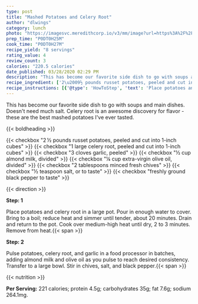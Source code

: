 ```yaml
---
type: post
title: "Mashed Potatoes and Celery Root"
author: "dlwings"
category: lunch
photo: "https://imagesvc.meredithcorp.io/v3/mm/image?url=https%3A%2F%2Fimages.media-allrecipes.com%2Fuserphotos%2F4485867.jpg"
prep_time: "P0DT0H25M"
cook_time: "P0DT0H27M"
recipe_yield: "8 servings"
rating_value: 4
review_count: 3
calories: "220.5 calories"
date_published: 03/28/2020 02:29 PM
description: "This has become our favorite side dish to go with soups and main dishes. Doesn't need much salt. Celery root is an awesome discovery for flavor - these are the best mashed potatoes I've ever tasted."
recipe_ingredient: ['2\u2009½ pounds russet potatoes, peeled and cut into 1-inch cubes', '1 large celery root, peeled and cut into 1-inch cubes', '3 cloves garlic, peeled', '½ cup almond milk, divided', '¼ cup extra-virgin olive oil, divided', '2 tablespoons minced fresh chives', '½ teaspoon salt, or to taste', 'freshly ground black pepper to taste']
recipe_instructions: [{'@type': 'HowToStep', 'text': 'Place potatoes and celery root in a large pot. Pour in enough water to cover. Bring to a boil; reduce heat and simmer until tender, about 20 minutes. Drain and return to the pot. Cook over medium-high heat until dry, 2 to 3 minutes. Remove from heat.\n'}, {'@type': 'HowToStep', 'text': 'Pulse potatoes, celery root, and garlic in a food processor in batches, adding almond milk and olive oil as you pulse to reach desired consistency. Transfer to a large bowl. Stir in chives, salt, and black pepper.\n'}]
---
```


This has become our favorite side dish to go with soups and main dishes. Doesn't need much salt. Celery root is an awesome discovery for flavor - these are the best mashed potatoes I've ever tasted. 

{{< boldheading >}}

{{< checkbox "2 ½ pounds russet potatoes, peeled and cut into 1-inch cubes" >}}
{{< checkbox "1  large celery root, peeled and cut into 1-inch cubes" >}}
{{< checkbox "3 cloves garlic, peeled" >}}
{{< checkbox "½ cup almond milk, divided" >}}
{{< checkbox "¼ cup extra-virgin olive oil, divided" >}}
{{< checkbox "2 tablespoons minced fresh chives" >}}
{{< checkbox "½ teaspoon salt, or to taste" >}}
{{< checkbox "freshly ground black pepper to taste" >}}


{{< direction >}}

**Step: 1**

Place potatoes and celery root in a large pot. Pour in enough water to cover. Bring to a boil; reduce heat and simmer until tender, about 20 minutes. Drain and return to the pot. Cook over medium-high heat until dry, 2 to 3 minutes. Remove from heat.{{< span >}}

**Step: 2**

Pulse potatoes, celery root, and garlic in a food processor in batches, adding almond milk and olive oil as you pulse to reach desired consistency. Transfer to a large bowl. Stir in chives, salt, and black pepper.{{< span >}}

{{< nutrition >}}

**Per Serving:** 221 calories; protein 4.5g; carbohydrates 35g; fat 7.6g; sodium 264.1mg.